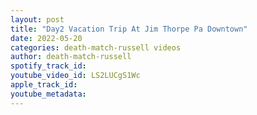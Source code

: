 ```yaml
---
layout: post
title: "Day2 Vacation Trip At Jim Thorpe Pa Downtown"
date: 2022-05-20
categories: death-match-russell videos
author: death-match-russell
spotify_track_id: 
youtube_video_id: LS2LUCgS1Wc
apple_track_id: 
youtube_metadata: 
---
```

